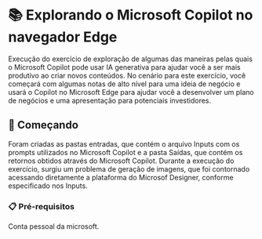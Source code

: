 # 📚 Explorando o Microsoft Copilot no navegador Edge

Execução do exercício de exploração de algumas das maneiras pelas quais o Microsoft Copilot pode usar IA generativa para ajudar você a ser mais produtivo ao criar novos conteúdos. No cenário para este exercício, você começará com algumas notas de alto nível para uma ideia de negócio e usará o Copilot no Microsoft Edge para ajudar você a desenvolver um plano de negócios e uma apresentação para potenciais investidores.

## 🚀 Começando

Foram criadas as pastas entradas, que contém o arquivo Inputs com os prompts utilizados no Microsoft Copilot e a pasta Saídas, que contém os retornos obtidos através do Microsoft Copilot. Durante a execução do exercício, surgiu um problema de geração de imagens, que foi contornado acessando diretamente a plataforma do Microsof Designer, conforme especificado nos Inputs.

### 📋 Pré-requisitos

Conta pessoal da microsoft.
